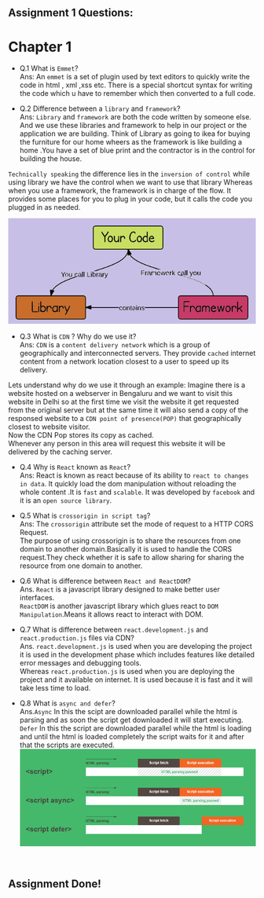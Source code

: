 ## Assignment 1 Questions:
# Chapter 1

 - Q.1 What is `Emmet`? <br>
 Ans: An `emmet` is a set of plugin used by text editors to quickly write the code in html , xml ,xss etc. There is a special shortcut syntax for writing the code which u have to remember which then converted to a full   code.

- Q.2 Difference between a `library` and `framework`? <br>
Ans: `Library` and `framework` are both the code written by someone else. And we use these libraries and framework to help in our project or the application we are building.
Think of Library as going to ikea for buying the furniture for our home wheers as the framework is like building a home .You have a set of blue print and the contractor is in the control for building the house.

`Technically speaking` the difference lies in the `inversion of control` while using library we have the control when we want to use that library Whereas when you use a framework, the framework is in charge of the flow. It provides some places for you to plug in your code, but it calls the code you plugged in as needed.

![Alt text](image.png)

- Q.3 What is `CDN` ? Why do we use it? <br>
Ans: `CDN` is a `content delivery network` which is a group of geographically and interconnected servers. They provide `cached` internet content from a network location closest to a user to speed up its delivery.

Lets understand why do we use it through an example:
Imagine there is a website hosted on a webserver in Bengaluru and we want to visit this website in Delhi so at the first time we visit the website it get requested from the original server but at the same time it will also send a copy of the responsed website to a `CDN point of presence(POP)` that geographically closest to website visitor.<br>
Now the CDN Pop stores its copy as cached.<br>
Whenever any person in this area will request this website it will be delivered by the caching server. 

- Q.4 Why is `React` known as `React`? <br>
Ans: React is known as react because of its ability to `react to changes in data`. It quickly load the dom manipulation without reloading the whole content .It is `fast` and `scalable`. It was developed by `facebook` and it is an `open source library`.

- Q.5 What is `crossorigin in script tag`? <br>
Ans: The `crossorigin` attribute set the mode of request to a HTTP CORS Request.<br>
The purpose of using crossorigin is to share the resources from one domain to another domain.Basically it is used to handle the CORS request.They check whether it is safe to allow sharing for sharing the resource from one domain to another.

- Q.6 What is difference between `React and ReactDOM`? <br>
Ans. `React` is a javascript library designed to make better user interfaces. <br>
`ReactDOM` is another javascript library which glues react to `DOM Manipulation`.Means it allows react to interact with DOM.

- Q.7 What is difference between `react.development.js` and `react.production.js` files via CDN? <br>
Ans. `react.development.js` is used when you are developing the project it is used in the development phase which includes features like detailed error messages and debugging tools.<br>
Whereas `react.production.js` is used when you are deploying the project and it available on internet. It is used because it is fast and it will take less time to load.

- Q.8 What is `async and defer`? <br>
Ans.`Async` In this the scipt are downloaded parallel while the html is parsing and as soon the script get downloaded it will start executing.<br>
`Defer` In this the script are downloaded parallel while the html is loading and until the html is loaded completely the script waits for it and after that the scripts are executed.
![Alt text](image-1.png)
<br>

## Assignment Done!
